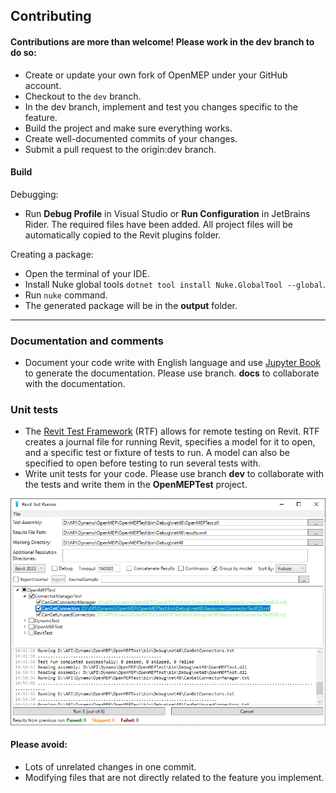 ## Contributing

#### Contributions are more than welcome! Please work in the dev branch to do so:

- Create or update your own fork of OpenMEP under your GitHub account.
- Checkout to the ``dev`` branch.
- In the dev branch, implement and test you changes specific to the feature.
- Build the project and make sure everything works.
- Create well-documented commits of your changes.
- Submit a pull request to the origin:dev branch.

#### Build

Debugging:

- Run **Debug Profile** in Visual Studio or **Run Configuration** in JetBrains Rider. The required files have been
  added. All project files will be automatically copied to the Revit plugins folder.

Creating a package:

- Open the terminal of your IDE.
- Install Nuke global tools `dotnet tool install Nuke.GlobalTool --global`.
- Run `nuke` command.
- The generated package will be in the **output** folder.

---

### Documentation and comments

- Document your code write with English language and use [Jupyter Book](https://jupyterbook.org/en/stable/intro.html) to
  generate the documentation. Please use branch.
  **docs** to collaborate with the documentation.

### Unit tests

- The [Revit Test Framework](https://github.com/DynamoDS/RevitTestFramework) (RTF) allows for remote testing on Revit.
  RTF creates a journal file for running Revit, specifies a model for it to open, and a specific test or fixture of
  tests to run. A model can also be specified to open before testing to run several tests with.
- Write unit tests for your code. Please use branch **dev** to collaborate with the tests and write them in the
  **OpenMEPTest** project.

![](docs/img/RevitTestFrameworkGUI.png)

#### Please avoid:

- Lots of unrelated changes in one commit.
- Modifying files that are not directly related to the feature you implement.
